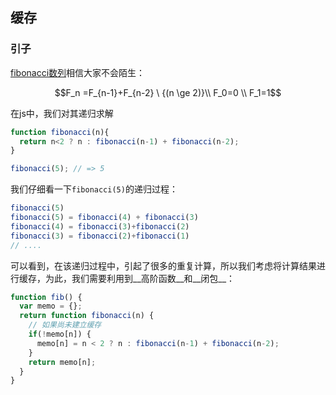 ## 缓存
### 引子
[fibonacci数列](https://zh.wikipedia.org/wiki/%E6%96%90%E6%B3%A2%E9%82%A3%E5%A5%91%E6%95%B0%E5%88%97)相信大家不会陌生：

$$F_n =F_{n-1}+F_{n-2} \ {(n \ge 2)}\\ F_0=0 \\ F_1=1$$

在js中，我们对其递归求解
```js
function fibonacci(n){
  return n<2 ? n : fibonacci(n-1) + fibonacci(n-2);
}

fibonacci(5); // => 5
```

我们仔细看一下`fibonacci(5)`的递归过程：
```js
fibonacci(5)
fibonacci(5) = fibonacci(4) + fibonacci(3)
fibonacci(4) = fibonacci(3)+fibonacci(2)
fibonacci(3) = fibonacci(2)+fibonacci(1)
// ....
```

可以看到，在该递归过程中，引起了很多的重复计算，所以我们考虑将计算结果进行缓存，为此，我们需要利用到__高阶函数__和__闭包__：
```js
function fib() {
  var memo = {};
  return function fibonacci(n) {
    // 如果尚未建立缓存
    if(!memo[n]) {
      memo[n] = n < 2 ? n : fibonacci(n-1) + fibonacci(n-2);
    }
    return memo[n];
  }
}
```

```js

```